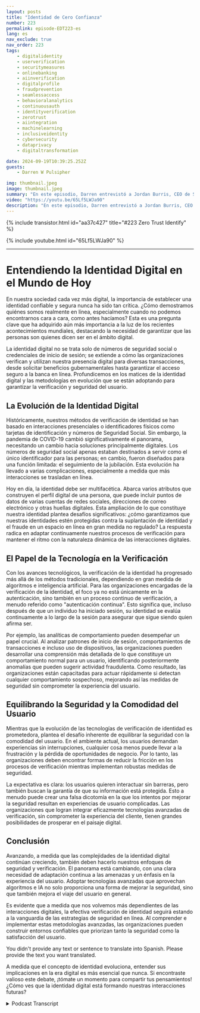 ```yaml
---
layout: posts
title: "Identidad de Cero Confianza"
number: 223
permalink: episode-EDT223-es
lang: es
nav_exclude: true
nav_order: 223
tags:
    - digitalidentity
    - userverification
    - securitymeasures
    - onlinebanking
    - aiinverification
    - digitalprofile
    - fraudprevention
    - seamlessaccess
    - behavioralanalytics
    - continuousauth
    - identityverification
    - zerotrust
    - aiintegration
    - machinelearning
    - inclusiveidentity
    - cybersecurity
    - dataprivacy
    - digitaltransformation

date: 2024-09-19T10:39:25.252Z
guests:
    - Darren W Pulsipher

img: thumbnail.jpeg
image: thumbnail.jpeg
summary: "En este episodio, Darren entrevistó a Jordan Burris, CEO de Socure, sobre la verificación de la identidad en la creciente dependencia del gobierno en la tecnología digital."
video: "https://youtu.be/65Lf5LWJa90"
description: "En este episodio, Darren entrevistó a Jordan Burris, CEO de Socure, sobre la verificación de la identidad en la creciente dependencia del gobierno en la tecnología digital."
---
```


<div>
{% include transistor.html id="aa37c427" title="#223 Zero Trust Identify" %}

{% include youtube.html id="65Lf5LWJa90" %}
</div>

---

# Entendiendo la Identidad Digital en el Mundo de Hoy

En nuestra sociedad cada vez más digital, la importancia de establecer una identidad confiable y segura nunca ha sido tan crítica. ¿Cómo demostramos quiénes somos realmente en línea, especialmente cuando no podemos encontrarnos cara a cara, como antes hacíamos? Esta es una pregunta clave que ha adquirido aún más importancia a la luz de los recientes acontecimientos mundiales, destacando la necesidad de garantizar que las personas son quienes dicen ser en el ámbito digital.

La identidad digital no se trata solo de números de seguridad social o credenciales de inicio de sesión; se extiende a cómo las organizaciones verifican y utilizan nuestra presencia digital para diversas transacciones, desde solicitar beneficios gubernamentales hasta garantizar el acceso seguro a la banca en línea. Profundicemos en los matices de la identidad digital y las metodologías en evolución que se están adoptando para garantizar la verificación y seguridad del usuario.

## La Evolución de la Identidad Digital

Históricamente, nuestros métodos de verificación de identidad se han basado en interacciones presenciales o identificadores físicos como tarjetas de identificación y números de Seguridad Social. Sin embargo, la pandemia de COVID-19 cambió significativamente el panorama, necesitando un cambio hacia soluciones principalmente digitales. Los números de seguridad social apenas estaban destinados a servir como el único identificador para las personas; en cambio, fueron diseñados para una función limitada: el seguimiento de la jubilación. Esta evolución ha llevado a varias complicaciones, especialmente a medida que más interacciones se trasladan en línea.

Hoy en día, la identidad debe ser multifacética. Abarca varios atributos que construyen el perfil digital de una persona, que puede incluir puntos de datos de varias cuentas de redes sociales, direcciones de correo electrónico y otras huellas digitales. Esta ampliación de lo que constituye nuestra identidad plantea desafíos significativos: ¿cómo garantizamos que nuestras identidades estén protegidas contra la suplantación de identidad y el fraude en un espacio en línea en gran medida no regulado? La respuesta radica en adaptar continuamente nuestros procesos de verificación para mantener el ritmo con la naturaleza dinámica de las interacciones digitales.

## El Papel de la Tecnología en la Verificación

Con los avances tecnológicos, la verificación de la identidad ha progresado más allá de los métodos tradicionales, dependiendo en gran medida de algoritmos e inteligencia artificial. Para las organizaciones encargadas de la verificación de la identidad, el foco ya no está únicamente en la autenticación, sino también en un proceso continuo de verificación, a menudo referido como "autenticación continua". Esto significa que, incluso después de que un individuo ha iniciado sesión, su identidad se evalúa continuamente a lo largo de la sesión para asegurar que sigue siendo quien afirma ser.

Por ejemplo, las analíticas de comportamiento pueden desempeñar un papel crucial. Al analizar patrones de inicio de sesión, comportamientos de transacciones e incluso uso de dispositivos, las organizaciones pueden desarrollar una comprensión más detallada de lo que constituye un comportamiento normal para un usuario, identificando posteriormente anomalías que pueden sugerir actividad fraudulenta. Como resultado, las organizaciones están capacitadas para actuar rápidamente si detectan cualquier comportamiento sospechoso, mejorando así las medidas de seguridad sin comprometer la experiencia del usuario.

## Equilibrando la Seguridad y la Comodidad del Usuario

Mientras que la evolución de las tecnologías de verificación de identidad es prometedora, plantea el desafío inherente de equilibrar la seguridad con la comodidad del usuario. En el ambiente actual, los usuarios demandan experiencias sin interrupciones, cualquier cosa menos puede llevar a la frustración y la pérdida de oportunidades de negocio. Por lo tanto, las organizaciones deben encontrar formas de reducir la fricción en los procesos de verificación mientras implementan robustas medidas de seguridad.

La expectativa es clara: los usuarios quieren interactuar sin barreras, pero también buscan la garantía de que su información está protegida. Esto a menudo puede crear una falsa dicotomía en la que los intentos por mejorar la seguridad resultan en experiencias de usuario complicadas. Las organizaciones que logran integrar eficazmente tecnologías avanzadas de verificación, sin comprometer la experiencia del cliente, tienen grandes posibilidades de prosperar en el paisaje digital.

## Conclusión

Avanzando, a medida que las complejidades de la identidad digital continúan creciendo, también deben hacerlo nuestros enfoques de seguridad y verificación. El panorama está cambiando, con una clara necesidad de adaptación continua a las amenazas y un énfasis en la experiencia del usuario. Adoptar tecnologías avanzadas que aprovechan algoritmos e IA no solo proporciona una forma de mejorar la seguridad, sino que también mejora el viaje del usuario en general.

Es evidente que a medida que nos volvemos más dependientes de las interacciones digitales, la efectiva verificación de identidad seguirá estando a la vanguardia de las estrategias de seguridad en línea. Al comprender e implementar estas metodologías avanzadas, las organizaciones pueden construir entornos confiables que priorizan tanto la seguridad como la satisfacción del usuario.

You didn't provide any text or sentence to translate into Spanish. Please provide the text you want translated.

A medida que el concepto de identidad evoluciona, entender sus implicaciones en la era digital es más esencial que nunca. Si encontraste valioso este debate, ¡tómate un momento para compartir tus pensamientos! ¿Cómo ves que la identidad digital está formando nuestras interacciones futuras?



<details>
<summary> Podcast Transcript </summary>

<p></p>

</details>
